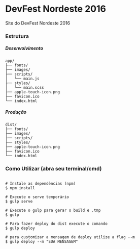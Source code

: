# DevFest Nordeste 2016

Site do DevFest Nordeste 2016

### Estrutura
##### Desenvolvimento

```
app/
├── fonts/
├── images/
├── scripts/
│   └── main.js
├── styles/
│   └── main.scss
├── apple-touch-icon.png
├── favicon.ico
└── index.html
```

##### Produção

```
dist/
├── fonts/
├── images/
├── scripts/
├── styles/
├── apple-touch-icon.png
├── favicon.ico
└── index.html
```

### Como Utilizar (abra seu terminal/cmd)

```shell

# Instale as dependências (npm)
$ npm install

# Execute o serve temporário
$ gulp serve

# Execute o gulp para gerar o build e .tmp
$ gulp

# Para fazer deploy do dist execute o comando
$ gulp deploy

# para customizar a mensagem de deploy utilize a flag --m
$ gulp deploy --m "SUA MENSAGEM"

```
